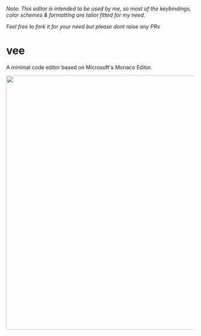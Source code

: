 *Note: This editor is intended to be used by me, so most of the keybindings, color schemes & formatting are tailor fitted for my need.*

*Feel free to fork it for your need but please dont raise any PRs*

# vee
A minimal code editor based on Microsoft's Monaco Editor.

<p align=center><img src="https://i.imgur.com/EjUZ8b8.png" width="680"></p>